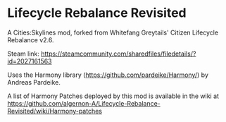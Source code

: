 # Lifecycle Rebalance Revisited

A Cities:Skylines mod, forked from Whitefang Greytails' Citizen Lifecycle Rebalance v2.6.

Steam link: https://steamcommunity.com/sharedfiles/filedetails/?id=2027161563

Uses the Harmony library (https://github.com/pardeike/Harmony/) by Andreas Pardeike.

A list of Harmony Patches deployed by this mod is available in the wiki at https://github.com/algernon-A/Lifecycle-Rebalance-Revisited/wiki/Harmony-patches
